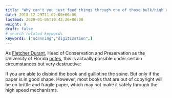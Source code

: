 ```yaml
---
title: "Why can't you just feed things through one of those bulk/high output scanners?"
date: 2018-12-29T11:02:05+06:00
lastmod: 2020-01-05T10:42:26+06:00
weight: 9
draft: false
# search related keywords
keywords: ["scanning","digitization",]
---
```


As [Fletcher Durant](https://twitter.com/fletcherdurant/), Head of Conservation and Preservation as the University of Florida [notes](https://twitter.com/fletcherdurant/status/1307392683950866434), this is actually possible under certain circumstances but very destructive:

If you are able to disbind the book and guillotine the spine. But only if the paper is in good shape. However, most books that are out of copyright will be on brittle and fragile paper, which may not make it safely through the high speed mechanisms.